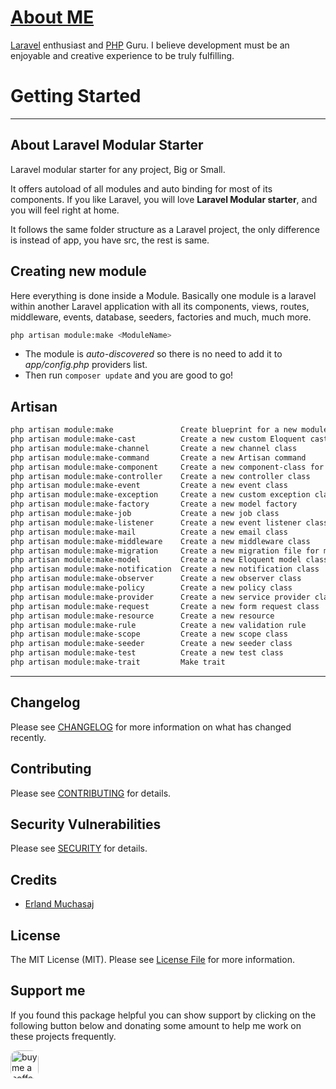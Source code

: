 # [About ME](https://erlandmuchasaj.tech)

[Laravel](https://laravel.com/) enthusiast and [PHP](https://www.php.net/) Guru.
I believe development must be an enjoyable and creative experience to be truly fulfilling.

# Getting Started

---

## About Laravel Modular Starter 
Laravel modular starter for any project, Big or Small. 

It offers autoload of all modules and auto binding for most of its components. 
If you like Laravel, you will love **Laravel Modular starter**, and you will feel right at home. 

It follows the same folder structure as a Laravel project, the only difference is instead of app, you have src, the 
rest is same.

## Creating new module

Here everything is done inside a Module.
Basically one module is a laravel within another Laravel application with all its components, views,
routes, middleware, events, database, seeders, factories and much, much more.

```bash
php artisan module:make <ModuleName>
```

- The module is *auto-discovered* so there is no need to add it to *app/config.php* providers list.
- Then run ``` composer update ``` and you are good to go!


## Artisan
```bash
php artisan module:make               Create blueprint for a new module
php artisan module:make-cast          Create a new custom Eloquent cast class
php artisan module:make-channel       Create a new channel class
php artisan module:make-command       Create a new Artisan command
php artisan module:make-component     Create a new component-class for the specified module.
php artisan module:make-controller    Create a new controller class
php artisan module:make-event         Create a new event class
php artisan module:make-exception     Create a new custom exception class
php artisan module:make-factory       Create a new model factory
php artisan module:make-job           Create a new job class
php artisan module:make-listener      Create a new event listener class
php artisan module:make-mail          Create a new email class
php artisan module:make-middleware    Create a new middleware class
php artisan module:make-migration     Create a new migration file for module.
php artisan module:make-model         Create a new Eloquent model class
php artisan module:make-notification  Create a new notification class
php artisan module:make-observer      Create a new observer class
php artisan module:make-policy        Create a new policy class
php artisan module:make-provider      Create a new service provider class
php artisan module:make-request       Create a new form request class
php artisan module:make-resource      Create a new resource
php artisan module:make-rule          Create a new validation rule
php artisan module:make-scope         Create a new scope class
php artisan module:make-seeder        Create a new seeder class
php artisan module:make-test          Create a new test class
php artisan module:make-trait         Make trait
```

---

## Changelog

Please see [CHANGELOG](CHANGELOG.md) for more information on what has changed recently.

## Contributing

Please see [CONTRIBUTING](CONTRIBUTING.md) for details.

## Security Vulnerabilities

Please see [SECURITY](SECURITY.md) for details.

## Credits

- [Erland Muchasaj](https://github.com/erlandmuchasaj)

## License

The MIT License (MIT). Please see [License File](LICENSE.md) for more information.

## Support me

If you found this package helpful you can show support by clicking on the following button below and donating some amount to help me work on these projects frequently.

<a href="https://www.buymeacoffee.com/erland" target="_blank">
    <img src="https://www.buymeacoffee.com/assets/img/guidelines/download-assets-2.svg" style="height: 45px; border-radius: 12px" alt="buy me a coffee"/>
</a>
